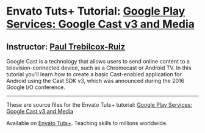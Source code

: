 # Envato Tuts+ Tutorial: [Google Play Services: Google Cast v3 and Media][published url]
## Instructor: [Paul Trebilcox-Ruiz][instructor url]


Google Cast is a technology that allows users to send online content to a television-connected device, such as a Chromecast or Android TV. In this tutorial you'll learn how to create a basic Cast-enabled application for Android using the Cast SDK v3, which was announced during the 2016 Google I/O conference.



------

These are source files for the Envato Tuts+ tutorial: [Google Play Services: Google Cast v3 and Media][published url]

Available on [Envato Tuts+](https://tutsplus.com). Teaching skills to millions worldwide.

[published url]: http://code.tutsplus.com/tutorials/google-play-services-google-cast-v3-and-media--cms-26893
[instructor url]: https://tutsplus.com/authors/paul-trebilcox-ruiz
